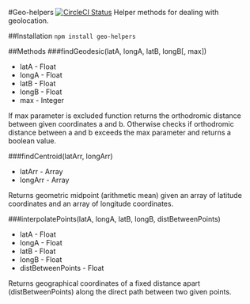 #Geo-helpers
[![CircleCI Status](https://circleci.com/gh/mdwyer6/geo-helpers/tree/master.svg?style=shield&circle-token=0444f057fadb28aacd3cb6b5809dc831f439dd0b)](https://circleci.com/gh/mdwyer6/geo-helpers)
Helper methods for dealing with geolocation.

##Installation
```npm install geo-helpers```

##Methods
###findGeodesic(latA, longA, latB, longB[, max])
* latA - Float
* longA - Float
* latB - Float
* longB - Float
* max - Integer

If max parameter is excluded function returns the orthodromic distance between given coordinates a and b. Otherwise checks if orthodromic distance between a and b exceeds the max parameter and returns a boolean value.

###findCentroid(latArr, longArr)
* latArr - Array
* longArr - Array

Returns geometric midpoint (arithmetic mean) given an array of latitude coordinates and an array of longitude coordinates.

###interpolatePoints(latA, longA, latB, longB, distBetweenPoints)
* latA - Float
* longA - Float
* latB - Float
* longB - Float
* distBetweenPoints - Float

Returns geographical coordinates of a fixed distance apart (distBetweenPoints) along the direct path between two given points.